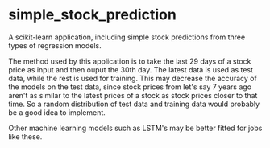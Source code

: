 # simple_stock_prediction
A scikit-learn application, including simple stock predictions from three types of regression models.

The method used by this application is to take the last 29 days of a stock price as input and then ouput the 30th day.
The latest data is used as test data, while the rest is used for training. 
This may decrease the accuracy of the models on the test data, 
since stock prices from let's say 7 years ago aren't as similar to the latest prices of a stock as stock prices closer to that time.
So a random distribution of test data and training data would probably be a good idea to implement.

Other machine learning models such as LSTM's may be better fitted for jobs like these.
